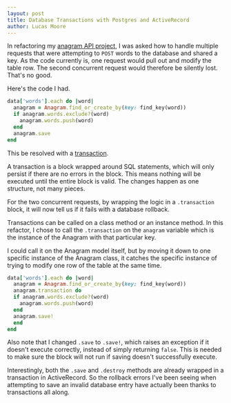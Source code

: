 ```yaml
---
layout: post
title: Database Transactions with Postgres and ActiveRecord
author: Lucas Moore
---
```


In refactoring my [anagram API project](http://dev.thelucasmoore.com/2016/09/01/Building-An-Anagram-API.html), I was asked how to handle multiple requests that were attempting to `POST` words to the database and shared a key.
As the code currently is, one request would pull out and modify the table row. The second concurrent request would therefore be silently lost.
That's no good.

Here's the code I had.

```ruby
data['words'].each do |word|
  anagram = Anagram.find_or_create_by(key: find_key(word))
  if anagram.words.exclude?(word)
    anagram.words.push(word)
  end
  anagram.save
end
```

This be resolved with a [transaction](http://api.rubyonrails.org/classes/ActiveRecord/Transactions/ClassMethods.html).

A transaction is a block wrapped around SQL statements, which will only persist if there are no errors in the block.
This means nothing will be executed until the entire block is valid. The changes happen as one structure, not many pieces.

For the two concurrent requests, by wrapping the logic in a `.transaction` block, it will now tell us if it fails with a database rollback.

Transactions can be called on a class method or an instance method. In this refactor, I chose to call the `.transaction` on the `anagram` variable which is the instance of the Anagram with that particular key.

I could call it on the Anagram model itself, but by moving it down to one specific instance of the Anagram class, it catches the specific instance of trying to modify one row of the table at the same time.  

``` ruby
data['words'].each do |word|
  anagram = Anagram.find_or_create_by(key: find_key(word))
  anagram.transaction do
  if anagram.words.exclude?(word)
    anagram.words.push(word)
  end
  anagram.save!
  end
end
```

Also note that I changed `.save` to `.save!`, which raises an exception if it doesn't execute correctly, instead of simply returning `false`. This is needed to make sure the block will not run if saving doesn't successfully execute.

Interestingly, both the `.save` and `.destroy` methods are already wrapped in a transaction in ActiveRecord. So the rollback errors I've been seeing when attempting to save an invalid database entry have actually been thanks to transactions all along.
